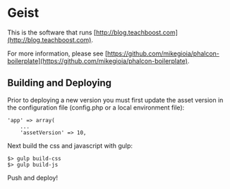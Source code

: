 # Geist

This is the software that runs [http://blog.teachboost.com](http://blog.teachboost.com).

For more information, please see
[https://github.com/mikegioia/phalcon-boilerplate](https://github.com/mikegioia/phalcon-boilerplate).

## Building and Deploying

Prior to deploying a new version you must first update the asset version in the
configuration file (config.php or a local environment file):

    'app' => array(
        ...
        'assetVersion' => 10,

Next build the css and javascript with gulp:

    $> gulp build-css
    $> gulp build-js

Push and deploy!
